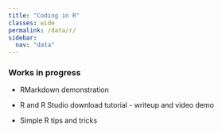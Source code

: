 ```yaml
---
title: "Coding in R"
classes: wide
permalink: /data/r/
sidebar:
  nav: "data"
---
```


### Works in progress

* RMarkdown demonstration

* R and R Studio download tutorial - writeup and video demo

* Simple R tips and tricks
